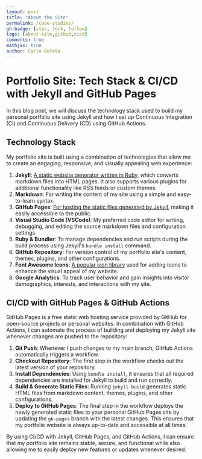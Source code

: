 ```yaml
---
layout: post
title: "About the Site"
permalink: /case-studies/
gh-badge: [star, fork, follow]
tags: [about-site,github,cicd]
comments: true
mathjax: true
author: Carlo Goleta
---
```


# Portfolio Site: Tech Stack & CI/CD with Jekyll and GitHub Pages

In this blog post, we will discuss the technology stack used to build my personal portfolio site using Jekyll and how I set up Continuous Integration (CI) and Continuous Delivery (CD) using GitHub Actions.

## Technology Stack

My portfolio site is built using a combination of technologies that allow me to create an engaging, responsive, and visually appealing web experience:

1. **Jekyll**: [A static website generator written in Ruby](https://jekyllrb.com/), which converts markdown files into HTML pages. It also supports various plugins for additional functionality like RSS feeds or custom themes.
2. **Markdown**: For writing the content of my site using a simple and easy-to-learn syntax.
3. **GitHub Pages**: [For hosting the static files generated by Jekyll](https://pages.github.com/), making it easily accessible to the public.
4. **Visual Studio Code (VSCode)**: My preferred code editor for writing, debugging, and editing the source markdown files and configuration settings.
5. **Ruby & Bundler**: To manage dependencies and run scripts during the build process using Jekyll's `bundle install` command.
6. **GitHub Repository**: For version control of my portfolio site's content, themes, plugins, and other configurations.
7. **Font Awesome Icons**: [A popular icon library](https://fontawesome.com/) used for adding icons to enhance the visual appeal of my website.
8. **Google Analytics**: To track user behavior and gain insights into visitor demographics, interests, and interactions with my site.

## CI/CD with GitHub Pages & GitHub Actions

GitHub Pages is a free static web hosting service provided by GitHub for open-source projects or personal websites. In combination with GitHub Actions, I can automate the process of building and deploying my Jekyll site whenever changes are pushed to the repository:

1. **Git Push**: Whenever I push changes to my main branch, GitHub Actions automatically triggers a workflow.
2. **Checkout Repository**: The first step in the workflow checks out the latest version of your repository.
3. **Install Dependencies**: Using `bundle install`, it ensures that all required dependencies are installed for Jekyll to build and run correctly.
4. **Build & Generate Static Files**: Running `jekyll build` generates static HTML files from markdown content, themes, plugins, and other configurations.
5. **Deploy to GitHub Pages**: The final step in the workflow deploys the newly generated static files to your personal GitHub Pages site by updating the `gh-pages` branch with the latest changes. This ensures that my portfolio website is always up-to-date and accessible at all times.

By using CI/CD with Jekyll, GitHub Pages, and GitHub Actions, I can ensure that my portfolio site remains stable, secure, and functional while also allowing me to easily deploy new features or updates whenever desired.